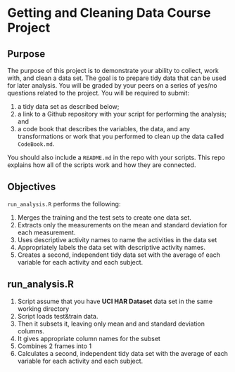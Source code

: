 Getting and Cleaning Data Course Project
========================================================

Purpose 
-----------------

The purpose of this project is to demonstrate your ability to collect, work with, and clean a data set. The goal is to prepare tidy data that can be used for later analysis. You will be graded by your peers on a series of yes/no questions related to the project. You will be required to submit: 

1. a tidy data set as described below;
2. a link to a Github repository with your script for performing the analysis; and 
3. a code book that describes the variables, the data, and any transformations or work that you performed to clean up the data called ``CodeBook.md``. 

You should also include a ``README.md`` in the repo with your scripts. This repo explains how all of the scripts work and how they are connected.  

Objectives
-----------------

`run_analysis.R` performs the following:

1. Merges the training and the test sets to create one data set.
2. Extracts only the measurements on the mean and standard deviation for each measurement. 
3. Uses descriptive activity names to name the activities in the data set
4. Appropriately labels the data set with descriptive activity names. 
5. Creates a second, independent tidy data set with the average of each variable for each activity and each subject. 

run_analysis.R
-----------------
1. Script assume that you have **UCI HAR Dataset** data set in the same working directory
2. Script loads test&train data.
3. Then it subsets it, leaving only mean and and standard deviation columns.
4. It gives appropriate column names for the subset
5. Combines 2 frames into 1
6. Calculates a second, independent tidy data set with the average of each variable for each activity and each subject. 
